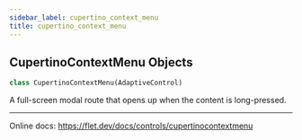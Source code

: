 ```yaml
---
sidebar_label: cupertino_context_menu
title: cupertino_context_menu
---
```


## CupertinoContextMenu Objects

```python
class CupertinoContextMenu(AdaptiveControl)
```

A full-screen modal route that opens up when the content is long-pressed.

-----

Online docs: https://flet.dev/docs/controls/cupertinocontextmenu

